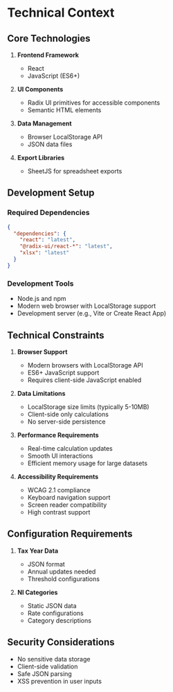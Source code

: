 # Technical Context

## Core Technologies
1. **Frontend Framework**
   - React
   - JavaScript (ES6+)

2. **UI Components**
   - Radix UI primitives for accessible components
   - Semantic HTML elements

3. **Data Management**
   - Browser LocalStorage API
   - JSON data files

4. **Export Libraries**
   - SheetJS for spreadsheet exports

## Development Setup
### Required Dependencies
```json
{
  "dependencies": {
    "react": "latest",
    "@radix-ui/react-*": "latest",
    "xlsx": "latest"
  }
}
```

### Development Tools
- Node.js and npm
- Modern web browser with LocalStorage support
- Development server (e.g., Vite or Create React App)

## Technical Constraints
1. **Browser Support**
   - Modern browsers with LocalStorage API
   - ES6+ JavaScript support
   - Requires client-side JavaScript enabled

2. **Data Limitations**
   - LocalStorage size limits (typically 5-10MB)
   - Client-side only calculations
   - No server-side persistence

3. **Performance Requirements**
   - Real-time calculation updates
   - Smooth UI interactions
   - Efficient memory usage for large datasets

4. **Accessibility Requirements**
   - WCAG 2.1 compliance
   - Keyboard navigation support
   - Screen reader compatibility
   - High contrast support

## Configuration Requirements
1. **Tax Year Data**
   - JSON format
   - Annual updates needed
   - Threshold configurations

2. **NI Categories**
   - Static JSON data
   - Rate configurations
   - Category descriptions

## Security Considerations
- No sensitive data storage
- Client-side validation
- Safe JSON parsing
- XSS prevention in user inputs
